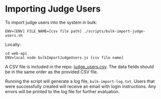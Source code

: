 # Importing Judge Users

To import judge users into the system in bulk:

```
ENV=[ENV] FILE_NAME=[csv file path] ./scripts/bulk-import-judge-users.sh
```

Locally:

```
cd web-api
ENV=local node bulkImportJudgeUsers.js [csv file name]
```

A CSV file is included in the repo: [judge_users.csv](../web-api/judge_users.csv). The data fields should be in the same order as the provided CSV file.

Running the script will generate a log file, `bulk-import-log.txt`. Users that were successfully created will receive an email with login instructions. Any errors will be printed to the log file for further evaluation.
